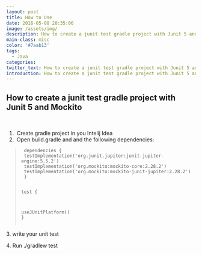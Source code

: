 ```yaml
---
layout: post
title: How to Use
date: 2016-05-08 20:35:00
image: /assets/img/
description: How to create a junit test gradle project with Junit 5 and Mockito
main-class: misc
color: '#7aab13'
tags:
  - Java
categories:
twitter_text: How to create a junit test gradle project with Junit 5 and Mockito
introduction: How to create a junit test gradle project with Junit 5 and Mockito
---
```


## How to create a junit test gradle project with Junit 5 and Mockito

&nbsp;

1. &nbsp;Create gradle project in you Intelij Idea
2. &nbsp;Open build.gradle and and the following dependencies:

<div class="language-gradle "><div class="highlight"><blockquote><pre class="highlight"><code> <span class="k">dependencies</span> <span class="o">{</span>
 <span class="n">testImplementation</span><span class="o">(</span><span class="s1">'org.junit.jupiter:junit-jupiter-engine:5.5.2'</span><span class="o">)</span>
 <span class="n">testImplementation</span><span class="o">(</span><span class="s1">'org.mockito:mockito-core:2.28.2'</span><span class="o">)</span>
 <span class="n">testImplementation</span><span class="o">(</span><span class="s1">'org.mockito:mockito-junit-jupiter:2.28.2'</span><span class="o">)</span>
 <span class="o">}</span>

 <span class="n">test</span> <span class="o">{</span>

 <span class="n">useJUnitPlatform</span><span class="o">()</span>
 <span class="o">}</span></code></pre></blockquote></div></div>

3\. write your unit test

4\. Run ./gradlew test&nbsp;

&nbsp;